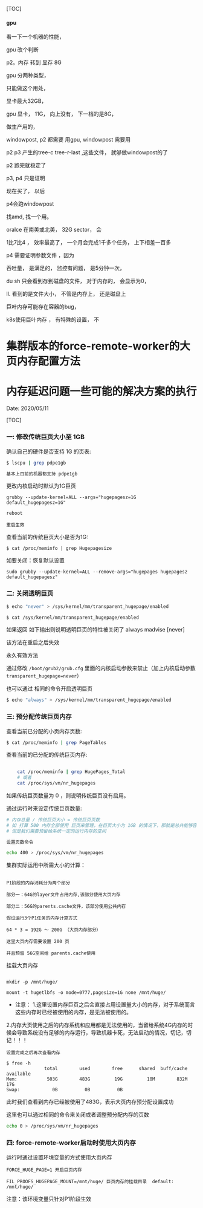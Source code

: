 [TOC]
####  gpu 
看一下一个机器的性能， 


gpu 改个判断

p2。内存  转到 显存 8G

gpu 分两种类型， 

只能做这个用处， 

显卡最大32GB，

gpu 显卡， 11G， 向上没有， 下一档的是8G，

做生产用的， 

windowpost, p2 都需要 用gpu,  windowpost 需要用   

p2 p3 产生的tree-c tree-r-last ,这些文件， 就够做windowpost的了


p2 跑完就稳定了

p3, p4 只是证明

现在买了， 以后 

p4会跑windowpost 

找amd,  找一个用。

oralce  在南美或北美， 32G sector， 会

1比7比4 ，  效率最高了， 一个月会完成1千多个任务， 上下相差一百多


p4 需要证明参数文件 ，因为

吞吐量， 是满足的， 监控有问题， 是5分钟一次， 

du sh 只会看到存到磁盘的文件， 对于内存的， 会显示为0， 

ll. 看到的是文件大小， 不管是内存上， 还是磁盘上

巨叶内存可能存在容器的bug，   


k8s使用巨叶内存 ， 有特殊的设置， 不
# 集群版本的force-remote-worker的大页内存配置方法

# 内存延迟问题一些可能的解决方案的执行

Date: 2020/05/11

[TOC]


### 一: 修改传统巨页大小至 1GB

确认自己的硬件是否支持 1G 的页表:

```bash 
$ lscpu | grep pdpe1gb

基本上目前的机器都支持 pdpe1gb
```

更改内核启动时默认为1G巨页

```
grubby --update-kernel=ALL --args="hugepagesz=1G default_hugepagesz=1G"

reboot

重启生效
```

查看当前的传统巨页大小是否为1G:

```
$ cat /proc/meminfo | grep Hugepagesize

```

如要关闭：恢复默认设置
```
sudo grubby --update-kernel=ALL --remove-args="hugepages hugepagesz default_hugepagesz"

```

### 二: 关闭透明巨页

```bash
$ echo "never" > /sys/kernel/mm/transparent_hugepage/enabled

$ cat /sys/kernel/mm/transparent_hugepage/enabled
```
如果返回 如下输出则说明透明巨页的特性被关闭了
always madvise [never]

该方法在重启之后失效

永久有效方法

通过修改 `/boot/grub2/grub.cfg` 里面的内核启动参数来禁止（加上内核启动参数 `transparent_hugepage=never`）

也可以通过 相同的命令开启透明巨页

```bash
$ echo "always" > /sys/kernel/mm/transparent_hugepage/enabled
```


### 三: 预分配传统巨页内存

查看当前已分配的小页内存页数:
    
```bash
$ cat /proc/meminfo | grep PageTables
```

查看当前的已分配的传统巨页内存:

```bash 
   
    cat /proc/meminfo | grep HugePages_Total
    # 或者
    cat /proc/sys/vm/nr_hugepages
```

如果传统巨页数量为 0 ，则说明传统巨页没有启用。

通过运行时来设定传统巨页数量:

```bash 
# 内存总量 / 传统巨页大小 = 传统巨页页数
# 如 打算 500 内存全部使用 巨页来管理，在巨页大小为 1GB 的情况下，那就是总共能够容纳  500 页。
# 但是我们需要预留给系统一定的运行内存的空间

设置页数命令

echo 400 > /proc/sys/vm/nr_hugepages

```

集群实际运用中所需大小的计算：


```

P1阶段的内存消耗分为两个部分

部分一：64G的layer文件占用内存,该部分使用大页内存

部分二：56G的parents.cache文件，该部分使用公共内存

假设运行3个P1任务的内存计算方式

64 * 3 = 192G ～ 200G （大页内存部分）

这里大页内存需要设置 200 页

并且预留 56G空间给 parents.cache使用

```


挂载大页内存
```

mkdir -p /mnt/huge/

mount -t hugetlbfs -o mode=0777,pagesize=1G none /mnt/huge/
```

* 注意：
1.这里设置内存巨页之后会直接占用设置量大小的内存，对于系统而言这些内存时已经被使用的内存，是无法被使用的。

2.内存大页使用之后的内存系统和应用都是无法使用的，当留给系统4G内存的时候会导致系统没有足够的内存运行，导致机器卡死，无法启动的情况，切记，切记！！！

```
设置完成之后再次查看内存

$ free -h
              total        used        free      shared  buff/cache   available
Mem:           503G        483G         19G         10M        832M         17G
Swap:            0B          0B          0B

```
此时我们查看到内存已经被使用了483G，表示大页内存预分配设置成功

这里也可以通过相同的命令来关闭或者调整预分配内存的页数

```bash
echo 0 > /proc/sys/vm/nr_hugepages
```

### 四: force-remote-worker启动时使用大页内存

运行时通过设置环境变量的方式使用大页内存

```
FORCE_HUGE_PAGE=1 开启巨页内存

FIL_PROOFS_HUGEPAGE_MOUNT=/mnt/huge/ 巨页内存的挂载目录  default: /mnt/huge/

```

注意：该环境变量只针对P1阶段生效













